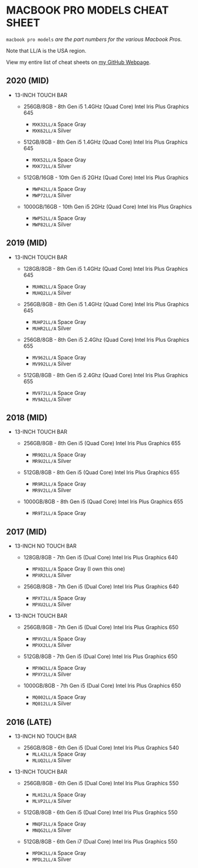 # MACBOOK PRO MODELS CHEAT SHEET

`macbook pro models` _are the part numbers for the various Macbook Pros._

Note that LL/A is the USA region.

View my entire list of cheat sheets on
[my GitHub Webpage](https://jeffdecola.github.io/my-cheat-sheets/).

## 2020 (MID)

* 13-INCH TOUCH BAR

  * 256GB/8GB - 8th Gen i5 1.4GHz (Quad Core) Intel Iris Plus Graphics 645
    * `MXK32LL/A`   Space Gray
    * `MXK62LL/A`   Silver

  * 512GB/8GB - 8th Gen i5 1.4GHz (Quad Core) Intel Iris Plus Graphics 645
    * `MXK52LL/A`   Space Gray
    * `MXK72LL/A`   Silver

  * 512GB/16GB - 10th Gen i5 2GHz (Quad Core) Intel Iris Plus Graphics
    * `MWP42LL/A`   Space Gray
    * `MWP72LL/A`   Silver

  * 1000GB/16GB - 10th Gen i5 2GHz (Quad Core) Intel Iris Plus Graphics
    * `MWP52LL/A`   Space Gray
    * `MWP82LL/A`   Silver

## 2019 (MID)

* 13-INCH TOUCH BAR

  * 128GB/8GB - 8th Gen i5 1.4GHz (Quad Core) Intel Iris Plus Graphics 645
    * `MUHN2LL/A`   Space Gray
    * `MUHQ2LL/A`   Silver

  * 256GB/8GB - 8th Gen i5 1.4GHz (Quad Core) Intel Iris Plus Graphics 645
    * `MUHP2LL/A`   Space Gray
    * `MUHR2LL/A`   Silver

  * 256GB/8GB - 8th Gen i5 2.4Ghz (Quad Core) Intel Iris Plus Graphics 655
    * `MV962LL/A`   Space Gray
    * `MV992LL/A`   Silver

  * 512GB/8GB - 8th Gen i5 2.4Ghz (Quad Core) Intel Iris Plus Graphics 655
    * `MV972LL/A`   Space Gray
    * `MV9A2LL/A`   Silver

## 2018 (MID)

* 13-INCH TOUCH BAR

  * 256GB/8GB - 8th Gen i5 (Quad Core) Intel Iris Plus Graphics 655
    * `MR9Q2LL/A`   Space Gray
    * `MR9U2LL/A`   Silver

  * 512GB/8GB - 8th Gen i5 (Quad Core) Intel Iris Plus Graphics 655
    * `MR9R2LL/A`   Space Gray
    * `MR9V2LL/A`   Silver

  * 1000GB/8GB - 8th Gen i5 (Quad Core) Intel Iris Plus Graphics 655
    * `MR9T2LL/A`   Space Gray

## 2017 (MID)

* 13-INCH NO TOUCH BAR

  * 128GB/8GB - 7th Gen i5 (Dual Core) Intel Iris Plus Graphics 640
    * `MPXQ2LL/A`   Space Gray (I own this one)
    * `MPXR2LL/A`   Silver

  * 256GB/8GB - 7th Gen i5 (Dual Core) Intel Iris Plus Graphics 640
    * `MPXT2LL/A`   Space Gray
    * `MPXU2LL/A`   Silver

* 13-INCH TOUCH BAR

  * 256GB/8GB - 7th Gen i5 (Dual Core) Intel Iris Plus Graphics 650
    * `MPXV2LL/A`   Space Gray
    * `MPXX2LL/A`   Silver

  * 512GB/8GB - 7th Gen i5 (Dual Core) Intel Iris Plus Graphics 650
    * `MPXW2LL/A`   Space Gray
    * `MPXY2LL/A`   Silver

  * 1000GB/8GB - 7th Gen i5 (Dual Core) Intel Iris Plus Graphics 650
    * `MQ002LL/A`   Space Gray
    * `MQ012LL/A`   Silver

## 2016 (LATE)

* 13-INCH NO TOUCH BAR

  * 256GB/8GB - 6th Gen i5 (Dual Core) Intel Iris Plus Graphics 540
    * `MLL42LL/A`   Space Gray
    * `MLUQ2LL/A`   Silver

* 13-INCH TOUCH BAR

  * 256GB/8GB - 6th Gen i5 (Dual Core) Intel Iris Plus Graphics 550
    * `MLH12LL/A`   Space Gray
    * `MLVP2LL/A`   Silver

  * 512GB/8GB - 6th Gen i5 (Dual Core) Intel Iris Plus Graphics 550
    * `MNQF2LL/A`   Space Gray
    * `MNQG2LL/A`   Silver

  * 512GB/8GB - 6th Gen i7 (Dual Core) Intel Iris Plus Graphics 550
    * `MPDK2LL/A`   Space Gray
    * `MPDL2LL/A`   Silver
